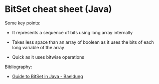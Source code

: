 # BitSet cheat sheet (Java)

Some key points: 

- It represents a sequence of bits using long array internally
  
- Takes less space than an array of boolean as it uses the bits of each long variable of the array
  
- Quick as it uses bitwise operations

Bibliography:
- [Guide to BitSet in Java - Baeldung](https://www.baeldung.com/java-bitset)
